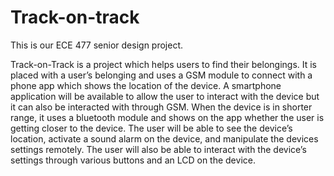 # Track-on-track

This is our ECE 477 senior design project.

Track-on-Track is a project which helps users to find their belongings. It is placed with a user’s belonging and uses a GSM module to connect with a phone app which shows the location of the device. A smartphone application will be available to allow the user to interact with the device but it can also be interacted with through GSM.  When the device is in shorter range, it uses a bluetooth module and shows on the app whether the user is getting closer to the device. The user will be able to see the device’s location, activate a sound alarm on the device, and manipulate the devices settings remotely. The user will also be able to interact with the device’s settings through various buttons and an LCD on the device. 
